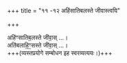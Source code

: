+++
title = "११ -१२ अहिंसातिबलस्ते जीवास्त्वयि"

+++

अहि॑ꣳसातिब॒लस्ते जी॑वा॒स् …।  
अति॑बलाहि॒ꣳ॒सस्ते जी॑वा॒स्  …।  
+++(व्यस्तप्रयोगे सम्बोधन इह स्वरव्यत्ययः।)+++
